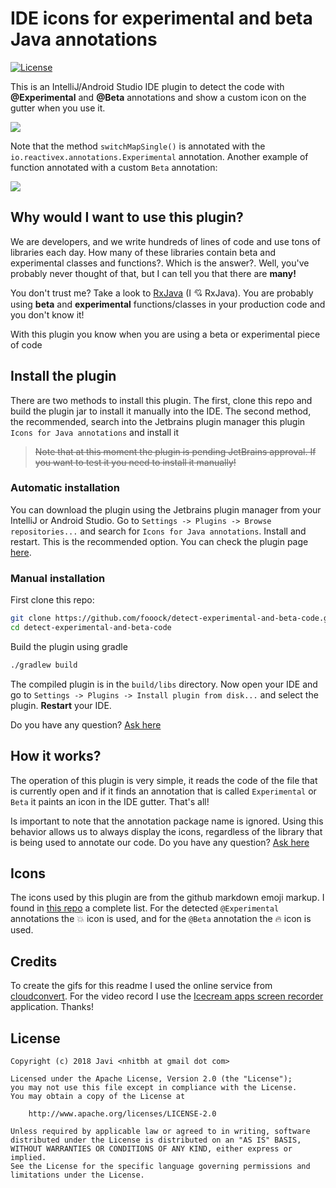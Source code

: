 # IDE icons for experimental and beta Java annotations
[![License](https://img.shields.io/badge/License-Apache%202.0-brightgreen.svg)](https://opensource.org/licenses/Apache-2.0)

This is an IntelliJ/Android Studio IDE plugin to detect the code with 
**@Experimental** and **@Beta** annotations and show a custom icon on the gutter
when you use it.

![](media/example_with_rxjava.gif)

Note that the method `switchMapSingle()` is annotated with the `io.reactivex.annotations.Experimental`
annotation. Another example of function annotated with a custom `Beta` annotation:

![](media/example_beta.gif)

## Why would I want to use this plugin?
We are developers, and we write hundreds of lines of code and use tons 
of libraries each day. How many of these libraries contain beta and 
experimental classes and functions?. Which is the answer?. 
Well, you've probably never thought of that, but I can tell you that there are **many!**

You don't trust me? Take a look to [RxJava](https://github.com/ReactiveX/RxJava) (I :cupid: RxJava). 
You are probably using **beta** and **experimental** functions/classes in your
production code and you don't know it! 

With this plugin you know when you are using a beta or experimental piece of 
code

## Install the plugin
There are two methods to install this plugin. The first, clone this repo and build the plugin 
jar to install it manually into the IDE. The second method, the recommended, search
into the Jetbrains plugin manager this plugin `Icons for Java annotations` and install it
> ~~Note that at this moment the plugin is pending JetBrains approval. If you want to
test it you need to install it manually!~~

### Automatic installation
You can download the plugin using the Jetbrains plugin manager from your IntelliJ or
Android Studio. Go to `Settings -> Plugins -> Browse repositories...` and search for 
`Icons for Java annotations`. Install and restart. This is the recommended option. You can check the plugin page
[here](https://plugins.jetbrains.com/plugin/10038-icons-for-java-annotations).

### Manual installation
First clone this repo:
```sh
git clone https://github.com/fooock/detect-experimental-and-beta-code.git
cd detect-experimental-and-beta-code
```
Build the plugin using gradle
```sh
./gradlew build
```
The compiled plugin is in the `build/libs` directory. Now open your IDE and go to `Settings -> Plugins -> Install plugin from disk...`
and select the plugin. **Restart** your IDE.

Do you have any question? [Ask here](https://github.com/fooock/detect-experimental-and-beta-code/issues)

## How it works?
The operation of this plugin is very simple, it reads the code of the file that is currently
open and if it finds an annotation that is called `Experimental` or `Beta` it paints an icon
in the IDE gutter. That's all!

Is important to note that the annotation package name is ignored. Using this behavior allows us to
always display the icons, regardless of the library that is being used to annotate our code. Do you 
have any question? [Ask here](https://github.com/fooock/detect-experimental-and-beta-code/issues)

## Icons
The icons used by this plugin are from the github markdown emoji markup. I 
found in [this repo](https://gist.github.com/rxaviers/7360908) a complete list.
For the detected `@Experimental` annotations the :boom: icon is used, and for
the `@Beta` annotation the :fire: icon is used.

## Credits
To create the gifs for this readme I used the online service from [cloudconvert](https://cloudconvert.com/webm-to-gif).
For the video record I use the [Icecream apps screen recorder](https://icecreamapps.com/Screen-Recorder/) application.
Thanks!

## License
```
Copyright (c) 2018 Javi <nhitbh at gmail dot com>

Licensed under the Apache License, Version 2.0 (the "License");
you may not use this file except in compliance with the License.
You may obtain a copy of the License at

    http://www.apache.org/licenses/LICENSE-2.0

Unless required by applicable law or agreed to in writing, software
distributed under the License is distributed on an "AS IS" BASIS,
WITHOUT WARRANTIES OR CONDITIONS OF ANY KIND, either express or implied.
See the License for the specific language governing permissions and
limitations under the License.
```